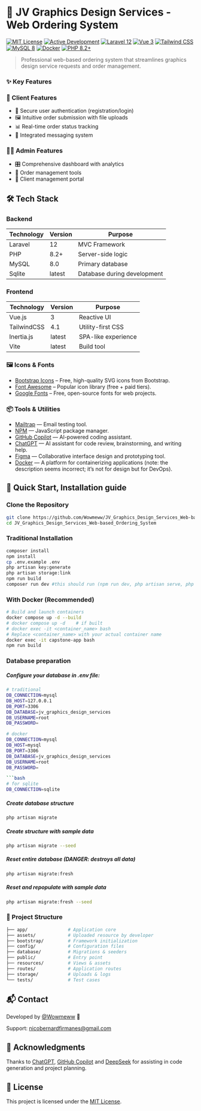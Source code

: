 # 🎨 JV Graphics Design Services - Web Ordering System

[![MIT License](https://img.shields.io/badge/License-MIT-green.svg)](LICENSE)
[![Active Development](https://img.shields.io/badge/Status-Active-brightgreen.svg)]()
[![Laravel 12](https://img.shields.io/badge/Laravel-12-FF2D20?logo=laravel&logoColor=white)](https://laravel.com)
[![Vue 3](https://img.shields.io/badge/Vue-3-4FC08D?logo=vue.js&logoColor=white)](https://vuejs.org)
[![Tailwind CSS](https://img.shields.io/badge/Tailwind-4.1-06B6D4?logo=tailwindcss&logoColor=white)](https://tailwindcss.com)
[![MySQL 8](https://img.shields.io/badge/MySQL-8.0-4479A1?logo=mysql&logoColor=white)](https://www.mysql.com)
[![Docker](https://img.shields.io/badge/Docker-✓-2496ED?logo=docker&logoColor=white)](https://www.docker.com)
[![PHP 8.2+](https://img.shields.io/badge/PHP-8.2+-777BB4?logo=php&logoColor=white)](https://www.php.net)

> Professional web-based ordering system that streamlines graphics design service requests and order management.


### ✨ Key Features

### 👤 Client Features
- 🔐 Secure user authentication (registration/login)
- 🖼️ Intuitive order submission with file uploads
- 📊 Real-time order status tracking
- 💬 Integrated messaging system



### 👨‍💼 Admin Features
- 🎛️ Comprehensive dashboard with analytics
- 📝 Order management tools
- 👥 Client management portal



## 🛠 Tech Stack

### Backend
| Technology | Version | Purpose |
|------------|---------|---------|
| Laravel | 12 | MVC Framework |
| PHP | 8.2+ | Server-side logic |
| MySQL | 8.0 | Primary database |
| Sqlite | latest | Database during development |

### Frontend
| Technology | Version | Purpose |
|------------|---------|---------|
| Vue.js | 3 | Reactive UI |
| TailwindCSS | 4.1 | Utility-first CSS |
| Inertia.js | latest | SPA-like experience |
| Vite | latest | Build tool |


### 🖼️ Icons & Fonts

- [Bootstrap Icons](https://icons.getbootstrap.com/) – Free, high-quality SVG icons from Bootstrap.
- [Font Awesome](https://fontawesome.com/) – Popular icon library (free + paid tiers).
- [Google Fonts](https://fonts.google.com/) – Free, open-source fonts for web projects.

### 📦 Tools & Utilities

- [Mailtrap](https://mailtrap.io/) — Email testing tool.
- [NPM](https://www.npmjs.com/) — JavaScript package manager.
- [GitHub Copilot](https://github.com/features/copilot) — AI-powered coding assistant.
- [ChatGPT](https://chatgpt.com/) — AI assistant for code review, brainstorming, and writing help.
- [Figma](https://www.figma.com/) — Collaborative interface design and prototyping tool.
- [Docker](https://www.docker.com) — A platform for containerizing applications (note: the description seems incorrect; it’s not for design but for DevOps).


## 🚀 Quick Start, Installation guide

### Clone the Repository
```bash
git clone https://github.com/Wowmeww/JV_Graphics_Design_Services_Web-based_Ordering_System.git
cd JV_Graphics_Design_Services_Web-based_Ordering_System
```

### Traditional Installation
```bash
composer install
npm install
cp .env.example .env
php artisan key:generate
php artisan storage:link
npm run build
composer run dev #this should run (npm run dev, php artisan serve, php artisan reverb:start)
```

### With Docker (Recommended)
```bash
# Build and launch containers
docker compose up -d --build
# docker compose up -d    # if built
# docker exec -it <container_name> bash 
# Replace <container_name> with your actual container name
docker exec -it capstone-app bash
npm run build
```


### Database preparation
##### Configure your database in .env file:
```bash
# traditional
DB_CONNECTION=mysql
DB_HOST=127.0.0.1
DB_PORT=3306
DB_DATABASE=jv_graphics_design_services
DB_USERNAME=root
DB_PASSWORD=
```
```bash
# docker
DB_CONNECTION=mysql
DB_HOST=mysql
DB_PORT=3306
DB_DATABASE=jv_graphics_design_services
DB_USERNAME=root
DB_PASSWORD=

```bash
# for sqlite
DB_CONNECTION=sqlite
```
##### Create database structure
```bash
php artisan migrate
```
##### Create structure with sample data
```bash
php artisan migrate --seed
```
##### Reset entire database (DANGER: destroys all data)
```bash
php artisan migrate:fresh
```
##### Reset and repopulate with sample data
```bash
php artisan migrate:fresh --seed
```


### 📂 Project Structure
```bash
├── app/               # Application core
├── assets/            # Uploaded resource by developer
├── bootstrap/         # Framework initialization
├── config/            # Configuration files
├── database/          # Migrations & seeders
├── public/            # Entry point
├── resources/         # Views & assets
├── routes/            # Application routes
├── storage/           # Uploads & logs
└── tests/             # Test cases
```

## 📬 Contact

Developed by [@Wowmeww](https://github.com/Wowmeww) 🚀

Support: [nicobernardfirmanes@gmail.com ](https://github.com/Wowmeww)

## 🙏 Acknowledgments

Thanks to [ChatGPT](https://chatgpt.com/), [GitHub Copilot](https://github.com/features/copilot) and [DeepSeek](https://chat.deepseek.com) for assisting in code generation and project planning.


## 📄 License

This project is licensed under the [MIT License](LICENSE).



<!--
## 🚀 Live Demo

👉 [Visit the live project here](https://your-live-demo-link.com) *(update link)*


---

## 📸 Screenshots

| Home Page | Login Page |
|:---------:|:---------------:|
| ![Home Screenshot](./assets/screenshots/landing.png) | ![Login Page Screenshot](./assets/screenshots/login.png) |

| Customer Dashboard | Admin Dashboard |
|:---------:|:---------------:|
| ![Dashboard Screenshot](./assets/screenshots/customer_dashboard.png) | ![Dashboard Screenshot](./assets/screenshots/admin_dashboard.png) |

---

-->
